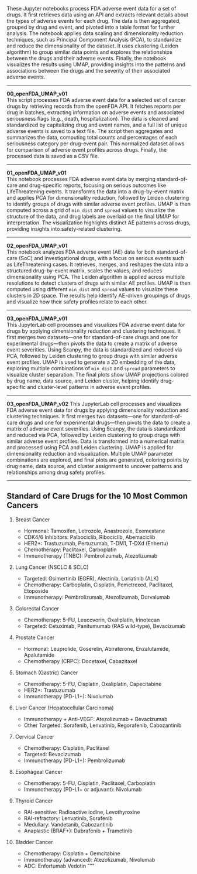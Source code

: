 
  These Jupyter notebooks process FDA adverse event data for a set of drugs. It first retrieves data using an API and extracts relevant details about the types of adverse events
for each drug. The data is then aggregated, grouped by drug and event, and pivoted into a table format for further analysis. The notebook applies data scaling and dimensionality
reduction techniques, such as Principal Component Analysis (PCA), to standardize and reduce the dimensionality of the dataset. It uses clustering (Leiden algorithm) to group 
similar data points and explores the relationships between the drugs and their adverse events. Finally, the notebook visualizes the results using UMAP, providing insights into 
the patterns and associations between the drugs and the severity of their associated adverse events.
--          --          --          --          --          --          --          --          --          --          --          --          --          --          --          --          --          --    
  **00_openFDA_UMAP_v01**  
This script processes FDA adverse event data for a selected set of cancer drugs by retrieving records from the openFDA API. It fetches reports per drug in batches, extracting information
on adverse events and associated seriousness flags (e.g., death, hospitalization). The data is cleaned and standardized by capitalizing drug and event names, and a full list of unique
adverse events is saved to a text file. The script then aggregates and summarizes the data, computing total counts and percentages of each seriousness category per drug-event pair.
This normalized dataset allows for comparison of adverse event profiles across drugs. Finally, the processed data is saved as a CSV file.
--          --          --          --          --          --          --          --          --          --          --          --          --          --          --          --          --          --    
  **01_openFDA_UMAP_v01**  
This notebook processes FDA adverse event data by merging standard-of-care and drug-specific reports, focusing on serious outcomes like LifeThreatening events.
It transforms the data into a drug-by-event matrix and applies PCA for dimensionality reduction, followed by Leiden clustering to identify groups of drugs with similar adverse event profiles. 
UMAP is then computed across a grid of `min_dist` and `spread` values to visualize the structure of the data, and drug labels are overlaid on the final UMAP for interpretation.
The visualization highlights distinct AE patterns across drugs, providing insights into safety-related clustering.
--          --          --          --          --          --          --          --          --          --          --          --          --          --          --          --          --          -- 
  **02_openFDA_UMAP_v01**  
This notebook analyzes FDA adverse event (AE) data for both standard-of-care (SoC) and investigational drugs, with a focus on serious events such as LifeThreatening cases. 
It retrieves, merges, and reshapes the data into a structured drug-by-event matrix, scales the values, and reduces dimensionality using PCA. 
The Leiden algorithm is applied across multiple resolutions to detect clusters of drugs with similar AE profiles. UMAP is then computed using different `min_dist` and `spread` 
values to visualize these clusters in 2D space. The results help identify AE-driven groupings of drugs and visualize how their safety profiles relate to each other.
--          --          --          --          --          --          --          --          --          --          --          --          --          --          --          --          --          -- 
  **03_openFDA_UMAP_v01**  
This JupyterLab cell processes and visualizes FDA adverse event data for drugs by applying dimensionality reduction and clustering techniques. It first merges two datasets—one for
standard-of-care drugs and one for experimental drugs—then pivots the data to create a matrix of adverse event severities. Using Scanpy, the data is standardized and reduced via PCA,
followed by Leiden clustering to group drugs with similar adverse event profiles. UMAP is used to generate a 2D embedding of the data, exploring multiple combinations of `min_dist`
and `spread` parameters to visualize cluster separation. The final plots show UMAP projections colored by drug name, data source, and Leiden cluster, helping identify drug-specific
and cluster-level patterns in adverse event profiles.
--          --          --          --          --          --          --          --          --          --          --          --          --          --          --          --          --          -- 
  **03_openFDA_UMAP_v02**
This JupyterLab cell processes and visualizes FDA adverse event data for drugs by applying dimensionality reduction and clustering techniques. It first merges two datasets—one for
standard-of-care drugs and one for experimental drugs—then pivots the data to create a matrix of adverse event severities. Using Scanpy, the data is standardized and reduced via PCA,
followed by Leiden clustering to group drugs with similar adverse event profiles.  Data is transformed into a numerical matrix and processed using PCA and Leiden clustering.
UMAP is applied for dimensionality reduction and visualization. Multiple UMAP parameter combinations are explored, and final plots are generated, coloring points by drug name, 
data source, and cluster assignment to uncover patterns and relationships among drug safety profiles.

--          --          --          --          --          --          --          --          --          --          --          --          --          --          --          --          --          -- 

  
Standard of Care Drugs for the 10 Most Common Cancers
------------------------------------------------------

1. Breast Cancer
   - Hormonal: Tamoxifen, Letrozole, Anastrozole, Exemestane
   - CDK4/6 Inhibitors: Palbociclib, Ribociclib, Abemaciclib
   - HER2+: Trastuzumab, Pertuzumab, T-DM1, T-DXd (Enhertu)
   - Chemotherapy: Paclitaxel, Carboplatin
   - Immunotherapy (TNBC): Pembrolizumab, Atezolizumab

2. Lung Cancer (NSCLC & SCLC)
   - Targeted: Osimertinib (EGFR), Alectinib, Lorlatinib (ALK)
   - Chemotherapy: Carboplatin, Cisplatin, Pemetrexed, Paclitaxel, Etoposide
   - Immunotherapy: Pembrolizumab, Atezolizumab, Durvalumab

3. Colorectal Cancer
   - Chemotherapy: 5-FU, Leucovorin, Oxaliplatin, Irinotecan
   - Targeted: Cetuximab, Panitumumab (RAS wild-type), Bevacizumab

4. Prostate Cancer
   - Hormonal: Leuprolide, Goserelin, Abiraterone, Enzalutamide, Apalutamide
   - Chemotherapy (CRPC): Docetaxel, Cabazitaxel

5. Stomach (Gastric) Cancer
   - Chemotherapy: 5-FU, Cisplatin, Oxaliplatin, Capecitabine
   - HER2+: Trastuzumab
   - Immunotherapy (PD-L1+): Nivolumab

6. Liver Cancer (Hepatocellular Carcinoma)
   - Immunotherapy + Anti-VEGF: Atezolizumab + Bevacizumab
   - Other Targeted: Sorafenib, Lenvatinib, Regorafenib, Cabozantinib

7. Cervical Cancer
   - Chemotherapy: Cisplatin, Paclitaxel
   - Targeted: Bevacizumab
   - Immunotherapy (PD-L1+): Pembrolizumab

8. Esophageal Cancer
   - Chemotherapy: 5-FU, Cisplatin, Paclitaxel, Carboplatin
   - Immunotherapy (PD-L1+ or adjuvant): Nivolumab

9. Thyroid Cancer
   - RAI-sensitive: Radioactive iodine, Levothyroxine
   - RAI-refractory: Lenvatinib, Sorafenib
   - Medullary: Vandetanib, Cabozantinib
   - Anaplastic (BRAF+): Dabrafenib + Trametinib

10. Bladder Cancer
    - Chemotherapy: Cisplatin + Gemcitabine
    - Immunotherapy (advanced): Atezolizumab, Nivolumab
    - ADC: Enfortumab Vedotin
"""


























